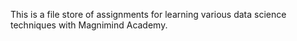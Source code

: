 This is a file store of assignments for learning various data science techniques with Magnimind Academy.
